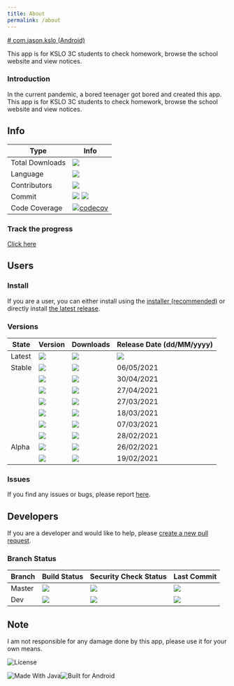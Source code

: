 ```yaml
---
title: About
permalink: /about
---
```


[# com.jason.kslo (Android)](https://www.github.com/johnfai91/com.jason.kslo)

This app is for KSLO 3C students to check homework, browse the school website and view notices.

### Introduction
In the current pandemic, a bored teenager got bored and created this app. This app is for KSLO 3C students to check homework, browse the school website and view notices.

## Info
Type       | Info
---------- | ---------- |
Total Downloads|[![](https://img.shields.io/github/downloads/johnfai91/com.jason.kslo/total?logo=GitHub/total.svg)](https://github.com/JohnFai91/com.jason.kslo)
Language| [![](https://shields.io/github/languages/top/johnfai91/com.jason.kslo?logo=GitHub)](https://github.com/JohnFai91/com.jason.kslo/search?l=java)
Contributors|[![](https://contrib.rocks/image?repo=johnfai91/com.jason.kslo)](https://img.shields.io/github/contributors/johnfai91/com.jason.kslo)
Commit| [![](https://img.shields.io/github/commit-activity/w/johnfai91/com.jason.kslo)](https://github.com/JohnFai91/com.jason.kslo) [![](https://img.shields.io/github/commit-activity/m/johnfai91/com.jason.kslo)](https://github.com/JohnFai91/com.jason.kslo)
Code Coverage| [![codecov](https://codecov.io/gh/JohnFai91/com.jason.kslo/branch/master/graph/badge.svg?token=7FHNOD9Y9V)](https://codecov.io/gh/JohnFai91/com.jason.kslo)

### Track the progress
[Click here](https://github.com/JohnFai91/com.jason.kslo/projects/5)

## Users
### Install
If you are a user, you can either install using the [installer (recommended)](https://github.com/JohnFai91/KSLO_Installer/releases/latest) or directly install [the latest release](https://github.com/JohnFai91/com.jason.kslo/releases/latest).

### Versions
State      | Version      | Downloads    | Release Date (dd/MM/yyyy) |
---------- | ------------ | ------------ |               ----------- |
Latest|[![](https://img.shields.io/badge/release-v.1.1.3-blue?logo=GitHub)](https://github.com/JohnFai91/com.jason.kslo/releases/v.1.1.3)| [![](https://shields.io/github/downloads/johnfai91/com.jason.kslo/v.1.1.3/total?logo=GitHub)](https://github.com/JohnFai91/com.jason.kslo/releases/v.1.1.3)|[![](https://shields.io/github/release-date/johnfai91/com.jason.kslo)](https://github.com/JohnFai91/com.jason.kslo/releases/v.1.1.3)
Stable|[![](https://img.shields.io/badge/release-v.1.1.2-blue?logo=GitHub)](https://github.com/JohnFai91/com.jason.kslo/releases/v.1.1.2)| [![](https://shields.io/github/downloads/johnfai91/com.jason.kslo/v.1.1.2/total?logo=GitHub)](https://github.com/JohnFai91/com.jason.kslo/releases/v.1.1.2)| 06/05/2021 
<br />|[![](https://img.shields.io/badge/release-v.1.1.1-blue?logo=GitHub)](https://github.com/JohnFai91/com.jason.kslo/releases/v.1.1.1)| [![](https://shields.io/github/downloads/johnfai91/com.jason.kslo/v.1.1.1/total?logo=GitHub)](https://github.com/JohnFai91/com.jason.kslo/releases/v.1.1.1)| 30/04/2021
<br />|[![](https://img.shields.io/badge/release-v.1.1.0--beta-blue?logo=GitHub)](https://github.com/JohnFai91/com.jason.kslo/releases/v.1.1.0-beta)| [![](https://shields.io/github/downloads/johnfai91/com.jason.kslo/v.1.1.0-beta/total?logo=GitHub)](https://github.com/JohnFai91/com.jason.kslo/releases/v.1.1.0-beta)| 27/04/2021
<br />|[![](https://img.shields.io/badge/release-v.1.0.9--beta-blue?logo=GitHub)](https://github.com/JohnFai91/com.jason.kslo/releases/v.1.0.9-beta)| [![](https://shields.io/github/downloads/johnfai91/com.jason.kslo/v.1.0.9-beta/total?logo=GitHub)](https://github.com/JohnFai91/com.jason.kslo/releases/v.1.0.9-beta)| 27/03/2021
<br />|[![](https://img.shields.io/badge/release-v.1.0.8--beta-blue?logo=GitHub)](https://github.com/JohnFai91/com.jason.kslo/releases/v.1.0.8-beta)| [![](https://shields.io/github/downloads/johnfai91/com.jason.kslo/v.1.0.8-beta/total?logo=GitHub)](https://github.com/JohnFai91/com.jason.kslo/releases/v.1.0.8-beta)| 18/03/2021
<br />|[![](https://img.shields.io/badge/release-v.1.0.7--beta-blue?logo=GitHub)](https://github.com/JohnFai91/com.jason.kslo/releases/v.1.0.7-beta)| [![](https://shields.io/github/downloads/johnfai91/com.jason.kslo/v.1.0.7-beta/total?logo=GitHub)](https://github.com/JohnFai91/com.jason.kslo/releases/v.1.0.7-beta)| 07/03/2021
<br />|[![](https://img.shields.io/badge/release-v.1.0.6--beta-blue?logo=GitHub)](https://github.com/JohnFai91/com.jason.kslo/releases/v.1.0.6-beta)| [![](https://shields.io/github/downloads/johnfai91/com.jason.kslo/v.1.0.6-beta/total?logo=GitHub)](https://github.com/JohnFai91/com.jason.kslo/releases/v.1.0.6-beta)| 28/02/2021
Alpha|[![](https://img.shields.io/badge/release-v.1.0.5--alpha-blue?logo=GitHub)](https://github.com/JohnFai91/com.jason.kslo/releases/v.1.0.5-alpha)| [![](https://shields.io/github/downloads/johnfai91/com.jason.kslo/v.1.0.5-alpha/total?logo=GitHub)](https://github.com/JohnFai91/com.jason.kslo/releases/v.1.0.5-alpha)| 26/02/2021
<br />|[![](https://img.shields.io/badge/release-v.1.0.4--alpha-blue?logo=GitHub)](https://github.com/JohnFai91/com.jason.kslo/releases/v1.0.4-alpha)| [![](https://shields.io/github/downloads/johnfai91/com.jason.kslo/v1.0.4-alpha/total?logo=GitHub)](https://github.com/JohnFai91/com.jason.kslo/releases/v1.0.4-alpha)| 19/02/2021

### Issues
If you find any issues or bugs, please report [here](https://github.com/JohnFai91/com.jason.kslo/issues/new/choose).

## Developers
If you are a developer and would like to help, please [create a new pull request](https://github.com/JohnFai91/com.jason.kslo/compare).

### Branch Status
Branch          |Build Status  | Security Check Status | Last Commit
------------    | ------------ |         ------------- | ---------- |
Master          |[![](https://img.shields.io/github/workflow/status/johnfai91/com.jason.kslo/Build/master?logo=GitHub&label=Build)](https://github.com/JohnFai91/com.jason.kslo/actions/workflows/android_build.yml?query=branch%3Amaster) | [![](https://img.shields.io/github/workflow/status/johnfai91/com.jason.kslo/CodeQL/master?logo=GitHub&label=CodeQL)](https://github.com/JohnFai91/com.jason.kslo/actions/workflows/codeql-analysis.yml?query=branch%3Adev) | [![](https://shields.io/github/last-commit/johnfai91/com.jason.kslo/master?logo=GitHub)](https://github.com/JohnFai91/com.jason.kslo)
Dev             |[![](https://img.shields.io/github/workflow/status/johnfai91/com.jason.kslo/Build/dev?logo=GitHub&label=Build)](https://github.com/JohnFai91/com.jason.kslo/actions/workflows/android_build.yml?query=branch%3Amaster) | [![](https://img.shields.io/github/workflow/status/johnfai91/com.jason.kslo/CodeQL/dev?logo=GitHub&label=CodeQL)](https://github.com/JohnFai91/com.jason.kslo/actions/workflows/codeql-analysis.yml?query=branch%3Adev)| [![](https://shields.io/github/last-commit/johnfai91/com.jason.kslo/dev?logo=GitHub)](https://github.com/JohnFai91/com.jason.kslo/tree/dev)

## Note
I am not responsible for any damage done by this app, please use it for your own means.

<img
    alt= "License"
    src = "https://www.gnu.org/graphics/gplv3-with-text-136x68.png"/>
    
<img
    alt = "Made With Java"
    src = "https://forthebadge.com/images/badges/made-with-java.svg"/><img 
    alt = "Built for Android" 
    src = "https://forthebadge.com/images/badges/built-for-android.svg"/>
